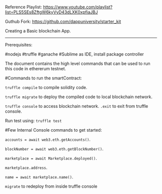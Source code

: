 Reference Playlist: https://www.youtube.com/playlist?list=PLS5SEs8ZftgW6kyVyD43dLXK0xpfiaJBJ

Guthub Fork: https://github.com/dappuniversity/starter_kit

Creating a Basic blockchain App.

---

Prerequisites:

#nodejs
#truffle
#ganache
#Sublime as IDE, install package controller

The document contains the high level commands that can be used to run this code in ethererum testnet.

#Commands to run the smartContract:

`truffle compile` to compile solidity code.

`truffle migrate` to deploy the compiled code to local blockchain network.

`truffle console` to access blockchain network.
`.exit` to exit from truffle console.

Run test using:
`truffle test`

#Few Internal Console commands to get started:

`accounts = await web3.eth.getAccounts()`.

`blockNumber = await web3.eth.getBlockNumber()`.

`marketplace = await Marketplace.deployed()`.

`marketplace.address`.

`name = await marketplace.name()`.

`migrate` to redeploy from inside truffle console
